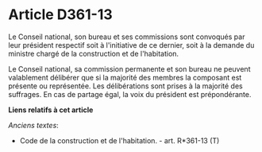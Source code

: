 # Article D361-13

Le Conseil national, son bureau et ses commissions sont convoqués par leur président respectif soit à l'initiative de ce
dernier, soit à la demande du ministre chargé de la construction et de l'habitation.

Le Conseil national, sa commission permanente et son bureau ne peuvent valablement délibérer que si la majorité des membres
la composant est présente ou représentée. Les délibérations sont prises à la majorité des suffrages. En cas de partage égal,
la voix du président est prépondérante.

**Liens relatifs à cet article**

_Anciens textes_:

  - Code de la construction et de l'habitation. - art. R*361-13 (T)
